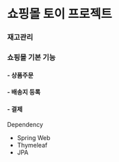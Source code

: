 # 쇼핑몰 토이 프로젝트


### 재고관리

### 쇼핑몰 기본 기능
  #### - 상품주문
  #### - 배송지 등록
  #### - 결제
  
  
Dependency 
  - Spring Web
  - Thymeleaf
  - JPA

